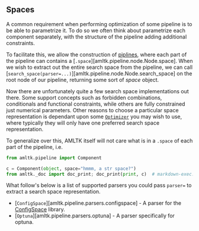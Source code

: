 ## Spaces
A common requirement when performing optimization of some pipeline
is to be able to parametrize it. To do so we often think about parametrize
each component separately, with the structure of the pipeline adding additional
constraints.

To facilitate this, we allow the construction of
[piplines](../../reference/pipelines/pipeline.md), where each part
of the pipeline can contains a [`.space`][amltk.pipeline.node.Node.space].
When we wish to extract out the entire search space from the pipeline, we can
call [`search_space(parser=...)`][amltk.pipeline.node.Node.search_space] on the root node
of our pipeline, returning some sort of _space_ object.

Now there are unfortunately quite a few search space implementations out there.
Some support concepts such as forbidden combinations, conditionals and
functional constraints, while others are fully constrained just numerical
parameters. Other reasons to choose a particular space representation is
dependant upon some [`Optimizer`](../../reference/optimization/optimizers.md)
you may wish to use, where typically they will only have one preferred search
space representation.

To generalize over this, AMLTK itself will not care what is in a `.space`
of each part of the pipeline, i.e.

```python exec="true" source="material-block" html="true"
from amltk.pipeline import Component

c = Component(object, space="hmmm, a str space?")
from amltk._doc import doc_print; doc_print(print, c)  # markdown-exec: hide
```

What follow's below is a list of supported parsers you could pass `parser=`
to extract a search space representation.

* [`ConfigSpace`][amltk.pipeline.parsers.configspace] - A parser for the
  [ConfigSpace](https://automl.github.io/ConfigSpace/master/) library.
* [`Optuna`][amltk.pipeline.parsers.optuna] - A parser specifically for optuna.
